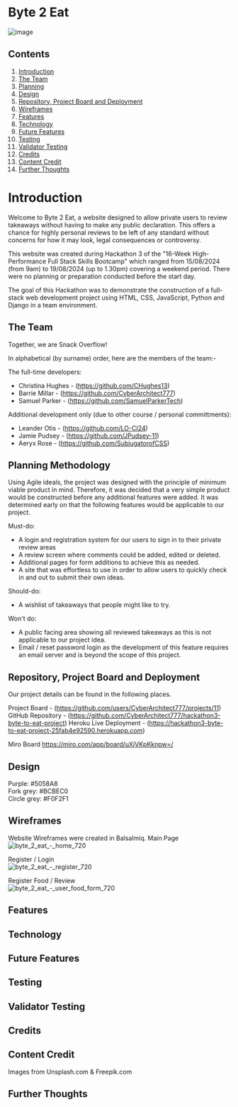  # Byte 2 Eat
![image](https://github.com/user-attachments/assets/a7fc73bf-10f8-4ffa-af78-daa3be85604e)

## Contents
1. [Introduction](#introduction)
2. [The Team](#the-team)
3. [Planning](#planning)
4. [Design](#design)
5. [Repository, Project Board and Deployment](#project-base)
6. [Wireframes](#Wireframes)
7. [Features](#Features)
8. [Technology](#Technology)
9. [Future Features](#Future-Features)
10. [Testing](#Testing)
11. [Validator Testing](#Validator-Testing)
12. [Credits](#Credits)
13. [Content Credit](#Content-Credit)
14. [Further Thoughts](#Further-Thoughts)

# Introduction

Welcome to Byte 2 Eat, a website designed to allow private users to review takeaways without having to make any public declaration. This offers a chance for highly personal reviews to be left of any standard without concerns for how it may look, legal consequences or controversy.

This website was created during Hackathon 3 of the "16-Week High-Performance Full Stack Skills Bootcamp" which ranged from 15/08/2024 (from 9am) to 19/08/2024 (up to 1.30pm) covering a weekend period. There were no planning or preparation conducted before the start day.

The goal of this Hackathon was to demonstrate the construction of a full-stack web development project using HTML, CSS, JavaScript, Python and Django in a team environment. 

<a id="the-team"></a>
## The Team

Together, we are Snack Overflow!

In alphabetical (by surname) order, here are the members of the team:-

The full-time developers: 

* Christina Hughes - (https://github.com/CHughes13)
* Barrie Millar - (https://github.com/CyberArchitect777)
* Samuel Parker - (https://github.com/SamuelParkerTech)

Additional development only (due to other course / personal committments):

* Leander Otis - (https://github.com/LO-CI24)
* Jamie Pudsey - (https://github.com/JPudsey-11)
* Aeryx Rose - (https://github.com/SubjugatorofCSS)

<a id="planning"></a>
## Planning Methodology 

Using Agile ideals, the project was designed with the principle of minimum viable product in mind. Therefore, it was decided that a very simple product would be constructed before any additional features were added. It was determined early on that the following features would be applicable to our project. 

Must-do:

- A login and registration system for our users to sign in to their private review areas
- A review screen where comments could be added, edited or deleted.
- Additional pages for form additions to achieve this as needed.
- A site that was effortless to use in order to allow users to quickly check in and out to submit their own ideas.

Should-do: 

- A wishlist of takeaways that people might like to try.

Won't do: 

- A public facing area showing all reviewed takeaways as this is not applicable to our project idea.
- Email / reset password login as the development of this feature requires an email server and is beyond the scope of this project.

## Repository, Project Board and Deployment

Our project details can be found in the following places. 

Project Board - (https://github.com/users/CyberArchitect777/projects/11)
GitHub Repository - (https://github.com/CyberArchitect777/hackathon3-byte-to-eat-project)
Heroku Live Deployment - (https://hackathon3-byte-to-eat-project-25fab4e92590.herokuapp.com)

Miro Board
https://miro.com/app/board/uXjVKpKknpw=/

## Design

Purple: #5058A8 \
Fork grey: #BCBEC0 \
Circle grey: #F0F2F1 

## Wireframes 
Website Wireframes were created in Balsalmiq.
Main Page \
![byte_2_eat_-_home_720](https://github.com/user-attachments/assets/95ec1821-43f2-4433-8273-8c70df7a7a80)

Register / Login \
![byte_2_eat_-_register_720](https://github.com/user-attachments/assets/19187be5-03c2-4fa9-af80-d575988784de)

Register Food / Review \
![byte_2_eat_-_user_food_form_720](https://github.com/user-attachments/assets/d0114c95-fd52-415e-b4d1-9a1ded14e572)




## Features

## Technology

## Future Features

## Testing

## Validator Testing

## Credits

## Content Credit
Images from Unsplash.com & Freepik.com

## Further Thoughts

### 
### 
